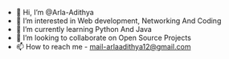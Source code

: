 - 👋 Hi, I’m @Arla-Adithya
- 👀 I’m interested in Web development, Networking And Coding
- 🌱 I’m currently learning Python And Java
- 💞️ I’m looking to collaborate on Open Source Projects
- 📫 How to reach me - mail-arlaadithya12@gmail.com

<!---
Arla-Adithya/Arla-Adithya is a ✨ special ✨ repository because its `README.md` (this file) appears on your GitHub profile.
You can click the Preview link to take a look at your changes.
--->
